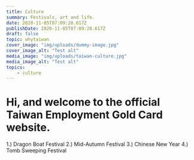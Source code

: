 ```yaml
---
title: Culture
summary: Festivals, art and life.
date: 2020-11-05T07:09:20.617Z
publishDate: 2020-11-05T07:09:20.617Z
draft: false
topic: whytaiwan
cover_image: "img/uploads/dummy-image.jpg"
cover_image_alt: "Test alt"
media_image: "img/uploads/taiwan-culture.jpg"
media_image_alt: "Test alt"
topics:
    - culture
---
```


# Hi, and welcome to the official Taiwan Employment Gold Card website.

1.) Dragon Boat Festival
2.) Mid-Autumn Festival
3.) Chinese New Year
4.) Tomb Sweeping Festival

